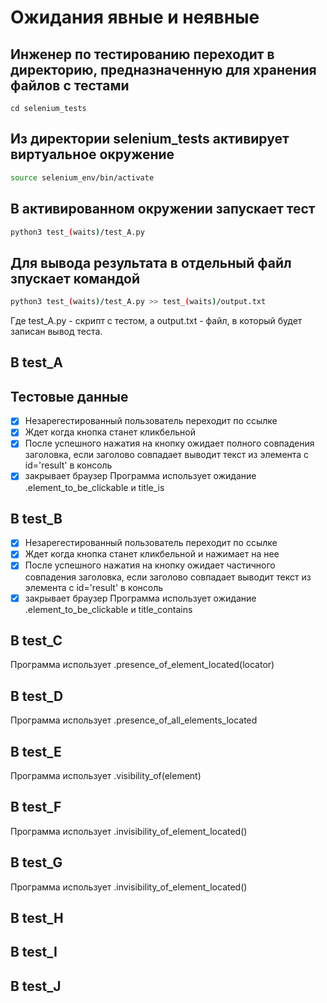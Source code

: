 # Ожидания явные и неявные

## Инженер по тестированию переходит в директорию, предназначенную для хранения файлов с тестами
```
cd selenium_tests
```
## Из директории selenium_tests активирует виртуальное окружение
```sh
source selenium_env/bin/activate
```
## В активированном окружении запускает тест 
```sh
python3 test_(waits)/test_A.py
```
## Для вывода результата в отдельный файл зпускает командой 
```sh
python3 test_(waits)/test_A.py >> test_(waits)/output.txt
```
Где test_A.py -  скрипт с тестом, а output.txt - файл, в который будет записан вывод теста.



##  В test_A
## Тестовые данные
- [x] Незарегестированный пользователь переходит по ссылке
- [x] Ждет когда кнопка станет кликбельной
- [x] После успешного нажатия на кнопку ожидает полного совпадения заголовка, если заголово совпадает выводит текст из элемента с id='result' в консоль
- [x] закрывает браузер
Программа использует ожидание .element_to_be_clickable и title_is 

##  В test_B
- [x] Незарегестированный пользователь переходит по ссылке
- [x] Ждет когда кнопка станет кликбельной и нажимает на нее
- [x] После успешного нажатия на кнопку ожидает частичного совпадения заголовка, если заголово совпадает выводит текст из элемента с id='result' в консоль
- [x] закрывает браузер
Программа использует ожидание .element_to_be_clickable и title_contains

##  В test_C
Программа использует .presence_of_element_located(locator)

##  В test_D
Программа использует .presence_of_all_elements_located

##  В test_E
Программа использует .visibility_of(element)

##  В test_F
Программа использует .invisibility_of_element_located()

##  В test_G
Программа использует .invisibility_of_element_located()

##  В test_H

##  В test_I

##  В test_J

